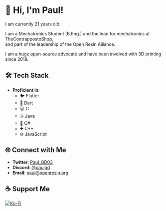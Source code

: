 # 👋 Hi, I'm Paul!

I am currently 21 years old.

I am a Mechatronics Student (B.Eng.) and the lead for mechatronics at TheContrappostoShop,<br>and part of the leadership of the Open Resin Alliance.

I am a huge open-source advocate and have been involved with 3D printing since 2018.

## 🛠️ Tech Stack
- **Proficient in**: 
  - 🐦 Flutter
  - 🎯 Dart
  - 💻 C
  - ☕ Java
  - 🎨 C#
  - ➕ C++
  - 🌐 JavaScript

## 🌐 Connect with Me
- **Twitter**: [Paul_GD03](https://twitter.com/Paul_GD03)
- **Discord**: [@paulgd](https://discord.com/)
- **Email**: [paul@openresin.org](mailto:paul@openresin.org)

## ☕ Support Me
[![Ko-Fi](https://img.shields.io/badge/Ko--fi-F16061?style=for-the-badge&logo=ko-fi&logoColor=white)](https://ko-fi.com/paul_gd)

<!-- Proudly created with GPRM ( https://gprm.itsvg.in ) -->
